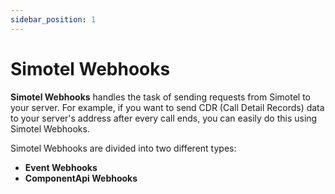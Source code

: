 ```yaml
---
sidebar_position: 1
---
```

# Simotel Webhooks 

**Simotel Webhooks** handles the task of sending requests from Simotel to your server. For example, if you want to send CDR (Call Detail Records) data to your server's address after every call ends, you can easily do this using Simotel Webhooks.

Simotel Webhooks are divided into two different types:

- **Event Webhooks**
- **ComponentApi Webhooks**
